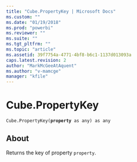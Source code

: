 ```yaml
---
title: "Cube.PropertyKey | Microsoft Docs"
ms.custom: ""
ms.date: "01/19/2018"
ms.prod: "powerbi"
ms.reviewer: ""
ms.suite: ""
ms.tgt_pltfrm: ""
ms.topic: "article"
ms.assetid: 39f7754a-4771-4bf8-b6c1-1137d013093a
caps.latest.revision: 2
author: "MarkMcGeeAtAquent"
ms.author: "v-mamcge"
manager: "kfile"
---
```

# Cube.PropertyKey
<code>Cube.PropertyKey(<b>property</b> as any) as any</code>

## About
Returns the key of property <code>property</code>.